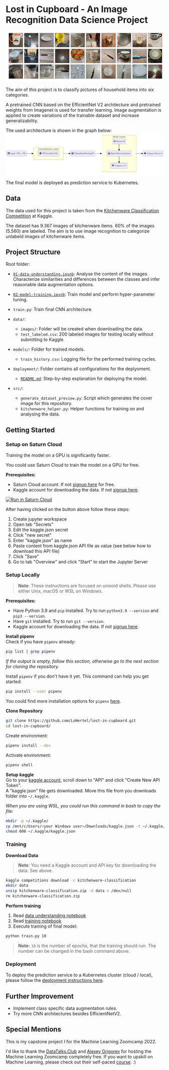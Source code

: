 # Lost in Cupboard - An Image Recognition Data Science Project

![Preview of the Kitchenware Classification Dataset](images/preview.png "Kitchenware Classification Dataset")

The aim of this project is to classify pictures of household items into six categories. 

A pretrained CNN based on the EfficientNet V2 architecture and pretrained weights from Imagenet is used for transfer learning. Image augmentation is applied to create variations of the trainable dataset and increase generalizability. 

The used architecture is shown in the graph below:
![Plot of the used CNN architecture](images/model-architecture.png "Model Architecture")


The final model is deployed as prediction service to Kubernetes.


## Data

The data used for this project is taken from the [Kitchenware Classification Competition](https://www.kaggle.com/competitions/kitchenware-classification) at Kaggle.

The dataset has 9.367 images of kitchenware items. 60% of the images (5.560) are labeled.
The aim is to use image recognition to categorize unlabeld images of kitchenware items.


## Project Structure

Root folder:
* [`01-data-understanding.ipynb`](01-data-understanding.ipynb):
  Analyse the content of the images. Characterize similarities and differences between the classes and infer reasonable data augmentation options.
* [`02-model-training.ipynb`](02-model-training.ipynb):
  Train model and perform hyper-parameter tuning.
* `train.py`: Train final CNN architecture.

* `data/`: 
    * `images/`: Folder will be created when downloading the data.
    * `test_labeled.csv`: 200 labeled images for testing locally without submitting to Kaggle.
* `models/`: Folder for trained models. 
    * `train_history.csv`: Logging file for the performed training cycles.
* `deployment/`: Folder contains all configurations for the deplyoment.
    * [`README.md`](deployment/README.md): Step-by-step explanation for deploying the model.
* `src/`:  
    * `generate_dataset_preview.py`: Script which generates the cover image for this repository.
    * `kitchenware_helper.py`: Helper functions for training on and analysing the data.


## Getting Started

### Setup on Saturn Cloud
Training the model on a GPU is significantly faster.

You could use Saturn Cloud to train the model on a GPU for free.

**Prerequisites:**
* Saturn Cloud account. If not [signup here](https://bit.ly/saturn-mlzoomcamp) for free.
* Kaggle account for downloading the data. If not [signup here](https://www.kaggle.com/account/login?phase=startRegisterTab).

[![Run in Saturn Cloud](https://saturncloud.io/images/embed/run-in-saturn-cloud.svg "Run in Saturn Cloud")](https://app.community.saturnenterprise.io/dash/resources?recipeUrl=https://raw.githubusercontent.com/LoHertel/lost-in-cupboard/main/saturn-cloud-recipe.json)

After having clicked on the button above follow these steps:
1. Create jupyter workspace
2. Open tab "Secrets"
3. Edit the kaggle.json secret
4. Click "new secret"
5. Enter "kaggle.json" as name
6. Paste content from kaggle.json API file as value (see below how to download this API file)
7. Click "Save"
8. Go to tab "Overview" and click "Start" to start the Jupyter Server

### Setup Locally

> **Note**: These instructions are focused on unixoid shells. Please use either Unix, macOS or WSL on Windows.

**Prerequisites:**
* Have Python 3.9 and `pip` installed. Try to run `python3.9 --version` and `pip3 --version`.
* Have `git` installed. Try to run `git --version`.
* Kaggle account for downloading the data. If not [signup here](https://www.kaggle.com/account/login?phase=startRegisterTab).

**Install pipenv**  
Check if you have `pipenv` already:
```bash
pip list | grep pipenv
```

*If the output is empty, follow this section, otherwise go to the next section for cloning the repository.*

Install `pipenv` if you don't have it yet. This command can help you get started:
```bash
pip install --user pipenv
```
You could find more installation options for `pipenv` [here](https://pypi.org/project/pipenv/#installation).


**Clone Repository**  
```bash
git clone https://github.com/LoHertel/lost-in-cupboard.git
cd lost-in-cupboard/
```

Create environment:
```bash
pipenv install --dev
```

Activate environment:
```bash
pipenv shell
```


**Setup kaggle**  
Go to your [kaggle account](https://www.kaggle.com/me/account), scroll down to "API" and click "Create New API Token".  
A "kaggle.json" file gets downloaded. Move this file from you downloads folder into `~/.kaggle`.  

*When you are using WSL, you could run this command in bash to copy the file:*
```bash
mkdir -p ~/.kaggle/ 
cp /mnt/c/Users/<your Windows user>/Downloads/kaggle.json -t ~/.kaggle/ 
chmod 600 ~/.kaggle/kaggle.json
```

### Training

**Download Data**

> **Note**: You need a Kaggle account and API key for downloading the data. See above.

```bash
kaggle competitions download -c kitchenware-classification
mkdir data
unzip kitchenware-classification.zip -d data > /dev/null
rm kitchenware-classification.zip
```

**Perform training**

1. Read [data understanding notebook](01-data-understanding.ipynb)
2. Read [training notebook](02-model-training.ipynb)
3. Execute training of final model: 
```bash
python train.py 10
```
> **Note:** `10` is the number of epochs, that the training should run. The number can be changed in the bash command above.

### Deployment

To deploy the prediction service to a Kubernetes cluster (cloud / local), please follow the [deployment instructions here](deployment/README.md).



##  Further Improvement

* Implement class specific data augmentation rules.
* Try more CNN architectures besides EfficientNetV2.



## Special Mentions
This is my capstone project I for the Machine Learning Zoomcamp 2022.

I'd like to thank the [DataTalks.Club](https://datatalks.club) and [Alexey Grigorev](https://github.com/alexeygrigorev) for hosting the Machine Learning Zoomcamp completely free. If you want to upskill on Machine Learning, please check out their self-paced [course](https://github.com/alexeygrigorev/mlbookcamp-code/tree/master/course-zoomcamp). :)